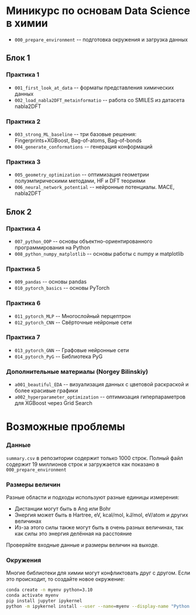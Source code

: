 # Миникурс по основам Data Science в химии

- `000_prepare_environment` -- подготовка окружения и загрузка данных

## Блок 1

### Практика 1
- `001_first_look_at_data` -- форматы представления химических данных
- `002_load_nabla2DFT_metainformatio` -- работа со SMILES из датасета nabla2DFT

### Практика 2
- `003_strong_ML_baseline` -- три базовые решения: Fingerprints+XGBoost, Bag-of-atoms, Bag-of-bonds
- `004_generate_conformations` -- генерация конформаций

### Практика 3
- `005_geometry_optimization` -- оптимизация геометрии полуэмпирическими методами, HF и DFT теориями
- `006_neural_network_potential` -- нейронные потенциалы. MACE, nabla2DFT

## Блок 2

### Практика 4
- `007_python_OOP` -- основы объектно-ориентированного программирования на Python
- `008_python_numpy_matplotlib` --  основы работы с numpy и matplotlib

### Практика 5
- `009_pandas` -- основы pandas
- `010_pytorch_basics` --  основы PyTorch

### Практика 6
- `011_pytorch_MLP` -- Многослойный перцептрон
- `012_pytorch_CNN` -- Свёрточные нейроные сети

### Практика 7
- `013_pytorch_GNN` -- Графовые нейронные сети
- `014_pytorch_PyG` -- Библиотека PyG

### Дополнительные материалы (Norgey Bilinskiy)
- `a001_beautiful_EDA` -- визуализация данных с цветовой раскраской и более красивые графики
- `a002_hyperparameter_optimization` -- оптимизация гиперпараметров для XGBoost через Grid Search

# Возможные проблемы

### Данные

`summary.csv` в репозитории содержит только 1000 строк. Полный файл содержит 19 миллионов строк и загружается как показано в `000_prepare_environment`

### Размеры величин

Разные области и подходы используют разные единицы измерения:
- Дистанции могут быть в Ang или Bohr
- Энергия может быть в Hartree, eV, kcal/mol, kJ/mol, eV/atom и других величинах
- Из-за этого силы также могут быть в очень разных величинах, так как силы это энергия делённая на расстояние

Проверяйте входные данные и размеры величин на выходе.

### Окружения

Многие библиотеки для химии могут конфликтовать друг с другом. Если это происходит, то создайте новое окружение:

```bash
conda create -n myenv python=3.10
conda activate myenv
pip install jupyter ipykernel
python -m ipykernel install --user --name=myenv --display-name "Python (myenv)"
```

